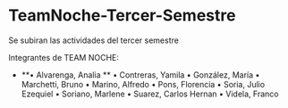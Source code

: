 # TeamNoche-Tercer-Semestre
Se subiran las actividades del tercer semestre

Integrantes de TEAM NOCHE: 
* **• Alvarenga, Analia **
• Contreras, Yamila 
• González, María 
• Marchetti, Bruno 
• Marino, Alfredo 
• Pons, Florencia 
• Soria, Julio Ezequiel 
• Soriano, Marlene 
• Suarez, Carlos Hernan 
• Videla, Franco
